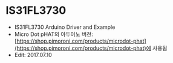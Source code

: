 # IS31FL3730

* IS31FL3730 Arduino Driver and Example
* Micro Dot pHAT의 아두이노 버전: [https://shop.pimoroni.com/products/microdot-phat](https://shop.pimoroni.com/products/microdot-phat)에 사용됨
* Edit: 2017.07.10


